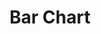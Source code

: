 ---
title: Bar Chart
position: 
parameters:
  - name:
    content:
content_markdown: 

left_code_blocks:
  - code_block: |-
      {
        "data1": [30, 200, 100, 400, 150, 250],
        "data2": [130, 100, 140, 200, 150, 50]
      }
    title: Input JSON
    language: json
  - code_block: |-
      chart.do('set bar width as 0.5')
    title: Config 1
    language: javascript
  - code_block: |-
      chart.do('set bar width as 100 pixels')
    title: Config 2
    language: javascript
  
right_code_blocks:
  - code_block: |-
      {
          "data": {
              "columns": [
                  ["data1", 30, 200, 100, 400, 150, 250],
                  ["data2", 130, 100, 140, 200, 150, 50]
              ],
              "type": "bar"
          },
          "bar": {
              "width": 100
          }
      }
    title: Output 1
    language: json
  - code_block: |-
      {
          "data": {
              "columns": [
                  ["data1", 30, 200, 100, 400, 150, 250],
                  ["data2", 130, 100, 140, 200, 150, 50]
              ],
              "type": "bar"
          },
          "bar": {
              "width": {
                  "ratio": 0.5
              }
          }
      }
    title: Output 2
    language: json
---